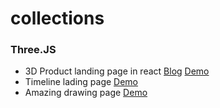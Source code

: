 # collections

### Three.JS

- 3D Product landing page in react [Blog](https://www.takeshape.io/articles/create-a-3d-product-landing-page-with-threejs-and-react/) [Demo](https://3d-product-page.netlify.app/)
- Timeline lading page [Demo](https://danny-garcia.com/?ref=onepagelove)
- Amazing drawing page [Demo](https://noni.cmiscm.com/?ref=onepagelove)
